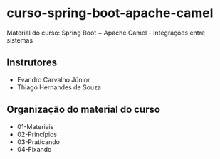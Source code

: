 # curso-spring-boot-apache-camel
Material do curso: Spring Boot + Apache Camel - Integrações entre sistemas

## Instrutores
- Evandro Carvalho Júnior
- Thiago Hernandes de Souza

## Organização do material do curso
- 01-Materiais
- 02-Princípios
- 03-Praticando
- 04-Fixando
